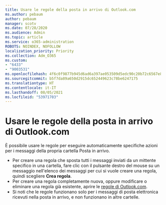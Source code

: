 ```yaml
---
title: Usare le regole della posta in arrivo di Outlook.com
ms.author: pebaum
author: pebaum
manager: scotv
ms.date: 07/28/2020
ms.audience: Admin
ms.topic: article
ms.service: o365-administration
ROBOTS: NOINDEX, NOFOLLOW
localization_priority: Priority
ms.collection: Adm_O365
ms.custom:
- "6433"
- "9003531"
ms.openlocfilehash: 4f6c0f9877b945d6ad6a397ae053509d5edc90c20b72c6567e867268ee1eda04
ms.sourcegitcommit: b5f7da89a650d2915dc652449623c78be6247175
ms.translationtype: HT
ms.contentlocale: it-IT
ms.lasthandoff: 08/05/2021
ms.locfileid: "53971703"
---
```

# <a name="use-inbox-rules-in-outlookcom"></a>Usare le regole della posta in arrivo di Outlook.com

È possibile usare le regole per eseguire automaticamente specifiche azioni per i messaggi della propria cartella Posta in arrivo. 

- Per creare una regola che sposta tutti i messaggi inviati da un mittente specifico in una cartella, fare clic con il pulsante destro del mouse su un messaggio nell'elenco dei messaggi per cui si vuole creare una regola, quindi scegliere **Crea regola**.
- Per creare una regola completamente nuova, oppure modificare o eliminare una regola già esistente, aprire le [regole di Outlook.com](https://go.microsoft.com/fwlink/?linkid=2118142).
- Si noti che le regole funzionano solo per i messaggi di posta elettronica ricevuti nella posta in arrivo, e non funzionano in altre cartelle.
